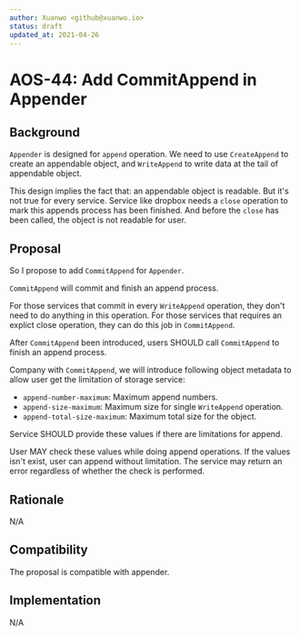 ```yaml
---
author: Xuanwo <github@xuanwo.io>
status: draft
updated_at: 2021-04-26
---
```


# AOS-44: Add CommitAppend in Appender

## Background

`Appender` is designed for `append` operation. We need to use `CreateAppend` to create an appendable object, and `WriteAppend` to write data at the tail of appendable object.

This design implies the fact that: an appendable object is readable. But it's not true for every service. Service like dropbox needs a `close` operation to mark this appends process has been finished. And before the `close` has been called, the object is not readable for user. 

## Proposal

So I propose to add `CommitAppend` for `Appender`.

`CommitAppend` will commit and finish an append process.

For those services that commit in every `WriteAppend` operation, they don't need to do anything in this operation. For those services that requires an explict close operation, they can do this job in `CommitAppend`.

After `CommitAppend` been introduced, users SHOULD call `CommitAppend` to finish an append process.

Company with `CommitAppend`, we will introduce following object metadata to allow user get the limitation of storage service:

- `append-number-maximum`: Maximum append numbers.
- `append-size-maximum`: Maximum size for single `WriteAppend` operation. 
- `append-total-size-maximum`: Maximum total size for the object.

Service SHOULD provide these values if there are limitations for append.

User MAY check these values while doing append operations. If the values isn't exist, user can append without limitation. The service may return an error regardless of whether the check is performed.

## Rationale

N/A

## Compatibility

The proposal is compatible with appender.

## Implementation

N/A
